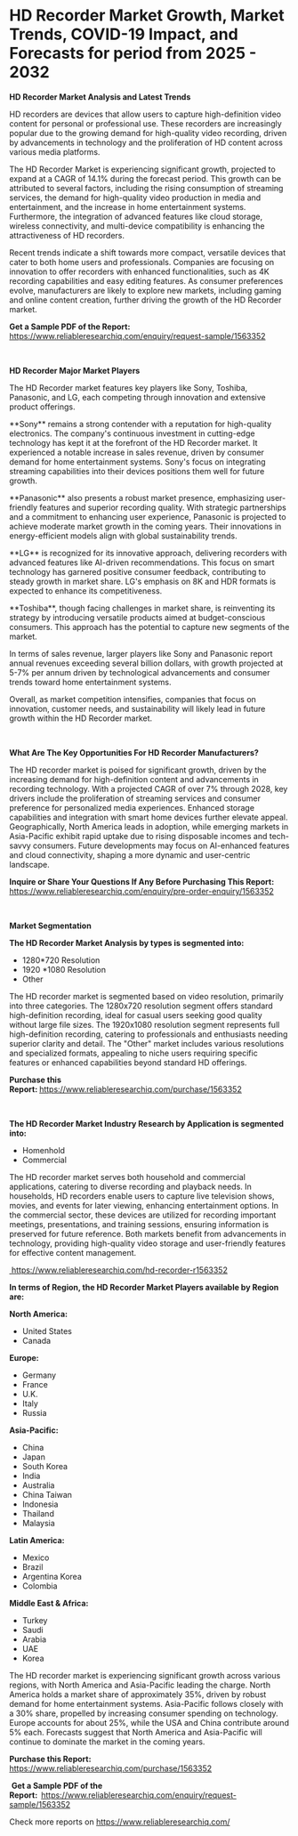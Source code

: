 <p><h1>HD Recorder Market Growth, Market Trends, COVID-19 Impact, and Forecasts for period from 2025 - 2032</h1></p><p><strong>HD Recorder Market Analysis and Latest Trends</strong></p>
<p><p>HD recorders are devices that allow users to capture high-definition video content for personal or professional use. These recorders are increasingly popular due to the growing demand for high-quality video recording, driven by advancements in technology and the proliferation of HD content across various media platforms. </p><p>The HD Recorder Market is experiencing significant growth, projected to expand at a CAGR of 14.1% during the forecast period. This growth can be attributed to several factors, including the rising consumption of streaming services, the demand for high-quality video production in media and entertainment, and the increase in home entertainment systems. Furthermore, the integration of advanced features like cloud storage, wireless connectivity, and multi-device compatibility is enhancing the attractiveness of HD recorders. </p><p>Recent trends indicate a shift towards more compact, versatile devices that cater to both home users and professionals. Companies are focusing on innovation to offer recorders with enhanced functionalities, such as 4K recording capabilities and easy editing features. As consumer preferences evolve, manufacturers are likely to explore new markets, including gaming and online content creation, further driving the growth of the HD Recorder market.</p></p>
<p><strong>Get a Sample PDF of the Report:&nbsp;</strong> <a href="https://www.reliableresearchiq.com/enquiry/request-sample/1563352?utm_campaign=3074&utm_medium=2&utm_source=Github&utm_content=ia&utm_term=06042025&utm_id=hd-recorder">https://www.reliableresearchiq.com/enquiry/request-sample/1563352</a></p>
<p>&nbsp;</p>
<p><strong>HD Recorder Major Market Players</strong></p>
<p><p>The HD Recorder market features key players like Sony, Toshiba, Panasonic, and LG, each competing through innovation and extensive product offerings. </p><p>**Sony** remains a strong contender with a reputation for high-quality electronics. The company's continuous investment in cutting-edge technology has kept it at the forefront of the HD Recorder market. It experienced a notable increase in sales revenue, driven by consumer demand for home entertainment systems. Sony's focus on integrating streaming capabilities into their devices positions them well for future growth.</p><p>**Panasonic** also presents a robust market presence, emphasizing user-friendly features and superior recording quality. With strategic partnerships and a commitment to enhancing user experience, Panasonic is projected to achieve moderate market growth in the coming years. Their innovations in energy-efficient models align with global sustainability trends.</p><p>**LG** is recognized for its innovative approach, delivering recorders with advanced features like AI-driven recommendations. This focus on smart technology has garnered positive consumer feedback, contributing to steady growth in market share. LG's emphasis on 8K and HDR formats is expected to enhance its competitiveness.</p><p>**Toshiba**, though facing challenges in market share, is reinventing its strategy by introducing versatile products aimed at budget-conscious consumers. This approach has the potential to capture new segments of the market.</p><p>In terms of sales revenue, larger players like Sony and Panasonic report annual revenues exceeding several billion dollars, with growth projected at 5-7% per annum driven by technological advancements and consumer trends toward home entertainment systems.</p><p>Overall, as market competition intensifies, companies that focus on innovation, customer needs, and sustainability will likely lead in future growth within the HD Recorder market.</p></p>
<p>&nbsp;</p>
<p><strong>What Are The Key Opportunities For HD Recorder Manufacturers?</strong></p>
<p><p>The HD recorder market is poised for significant growth, driven by the increasing demand for high-definition content and advancements in recording technology. With a projected CAGR of over 7% through 2028, key drivers include the proliferation of streaming services and consumer preference for personalized media experiences. Enhanced storage capabilities and integration with smart home devices further elevate appeal. Geographically, North America leads in adoption, while emerging markets in Asia-Pacific exhibit rapid uptake due to rising disposable incomes and tech-savvy consumers. Future developments may focus on AI-enhanced features and cloud connectivity, shaping a more dynamic and user-centric landscape.</p></p>
<p><strong>Inquire or Share Your Questions If Any Before Purchasing This Report:</strong> <a href="https://www.reliableresearchiq.com/enquiry/pre-order-enquiry/1563352?utm_campaign=3074&utm_medium=2&utm_source=Github&utm_content=ia&utm_term=06042025&utm_id=hd-recorder">https://www.reliableresearchiq.com/enquiry/pre-order-enquiry/1563352</a></p>
<p>&nbsp;</p>
<p><strong>Market Segmentation</strong></p>
<p><strong>The HD Recorder Market Analysis by types is segmented into:</strong></p>
<p><ul><li>1280*720 Resolution</li><li>1920 *1080 Resolution</li><li>Other</li></ul></p>
<p><p>The HD recorder market is segmented based on video resolution, primarily into three categories. The 1280x720 resolution segment offers standard high-definition recording, ideal for casual users seeking good quality without large file sizes. The 1920x1080 resolution segment represents full high-definition recording, catering to professionals and enthusiasts needing superior clarity and detail. The "Other" market includes various resolutions and specialized formats, appealing to niche users requiring specific features or enhanced capabilities beyond standard HD offerings.</p></p>
<p><strong>Purchase this Report:&nbsp;</strong><a href="https://www.reliableresearchiq.com/purchase/1563352?utm_campaign=3074&utm_medium=2&utm_source=Github&utm_content=ia&utm_term=06042025&utm_id=hd-recorder">https://www.reliableresearchiq.com/purchase/1563352</a></p>
<p>&nbsp;</p>
<p><strong>The HD Recorder Market Industry Research by Application is segmented into:</strong></p>
<p><ul><li>Homenhold</li><li>Commercial</li></ul></p>
<p><p>The HD recorder market serves both household and commercial applications, catering to diverse recording and playback needs. In households, HD recorders enable users to capture live television shows, movies, and events for later viewing, enhancing entertainment options. In the commercial sector, these devices are utilized for recording important meetings, presentations, and training sessions, ensuring information is preserved for future reference. Both markets benefit from advancements in technology, providing high-quality video storage and user-friendly features for effective content management.</p></p>
<p><a href="https://www.reliableresearchiq.com/hd-recorder-r1563352?utm_campaign=3074&utm_medium=2&utm_source=Github&utm_content=ia&utm_term=06042025&utm_id=hd-recorder">&nbsp;https://www.reliableresearchiq.com/hd-recorder-r1563352</a></p>
<p><strong>In terms of Region, the HD Recorder Market Players available by Region are:</strong></p>
<p>
    <p> <strong> North America: </strong>
        <ul>
            <li>United States</li>
            <li>Canada</li>
        </ul>
        </p> 
    <p> <strong> Europe: </strong>
        <ul>
            <li>Germany</li>
            <li>France</li>
            <li>U.K.</li>
            <li>Italy</li>
            <li>Russia</li>
        </ul>
        </p> 
    <p> <strong> Asia-Pacific: </strong>
        <ul>
            <li>China</li>
            <li>Japan</li>
            <li>South Korea</li>
            <li>India</li>
            <li>Australia</li>
            <li>China Taiwan</li>
            <li>Indonesia</li>
            <li>Thailand</li>
            <li>Malaysia</li>
        </ul>
        </p> 
    <p> <strong> Latin America: </strong>
        <ul>
            <li>Mexico</li>
            <li>Brazil</li>
            <li>Argentina Korea</li>
            <li>Colombia</li>
        </ul>
        </p> 
    <p> <strong> Middle East & Africa: </strong>
        <ul>
            <li>Turkey</li>
            <li>Saudi</li>
            <li>Arabia</li>
            <li>UAE</li>
            <li>Korea</li>
        </ul>
    </p>
    </p>
<p><p>The HD recorder market is experiencing significant growth across various regions, with North America and Asia-Pacific leading the charge. North America holds a market share of approximately 35%, driven by robust demand for home entertainment systems. Asia-Pacific follows closely with a 30% share, propelled by increasing consumer spending on technology. Europe accounts for about 25%, while the USA and China contribute around 5% each. Forecasts suggest that North America and Asia-Pacific will continue to dominate the market in the coming years.</p></p>
<p><strong>Purchase this Report: </strong><a href="https://www.reliableresearchiq.com/purchase/1563352?utm_campaign=3074&utm_medium=2&utm_source=Github&utm_content=ia&utm_term=06042025&utm_id=hd-recorder">https://www.reliableresearchiq.com/purchase/1563352</a></p>
<p>&nbsp;<strong>Get a Sample PDF of the Report:&nbsp;&nbsp;</strong><a href="https://www.reliableresearchiq.com/enquiry/request-sample/1563352?utm_campaign=3074&utm_medium=2&utm_source=Github&utm_content=ia&utm_term=06042025&utm_id=hd-recorder">https://www.reliableresearchiq.com/enquiry/request-sample/1563352</a></p>
<p><strong></strong></p>
<p>Check more reports on <a href="https://www.reliableresearchiq.com/?utm_campaign=3074&utm_medium=2&utm_source=Github&utm_content=ia&utm_term=06042025&utm_id=hd-recorder">https://www.reliableresearchiq.com/</a></p>